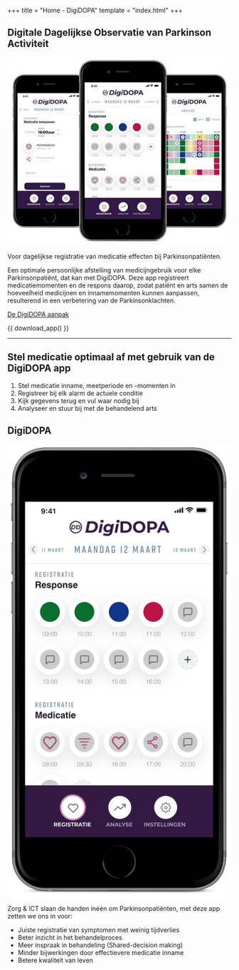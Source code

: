 +++
title = "Home - DigiDOPA"
template = "index.html"
+++

## Digitale Dagelijkse Observatie van Parkinson Activiteit

![apps](apps.jpg)

Voor dagelijkse registratie van medicatie effecten bij Parkinsonpatiënten.

Een optimale persoonlijke afstelling van medicijngebruik voor elke Parkinsonpatiënt, dat kan met DigiDOPA. Deze app registreert medicatiemomenten en de respons daarop, zodat patiënt en arts samen de hoeveelheid medicijnen en innamemomenten kunnen aanpassen, resulterend in een verbetering van de Parkinsonklachten.

[De DigiDOPA aanpak](/werkwijze)

{{ download_app() }}

---

## Stel medicatie optimaal af met gebruik van de DigiDOPA app

1. Stel medicatie inname, meetperiode en -momenten in
2. Registreer bij elk alarm de actuele conditie
3. Kijk gegevens terug en vul waar nodig bij
4. Analyseer en stuur bij met de behandelend arts

## DigiDOPA

![app](app.png)

Zorg & ICT slaan de handen inéén om Parkinsonpatiënten, met deze app zetten we ons in voor:

- Juiste registratie van symptomen met weinig tijdverlies
- Beter inzicht in het behandelproces
- Meer inspraak in behandeling (Shared-decision making)
- Minder bijwerkingen door effectievere medicatie inname
- Betere kwaliteit van leven
